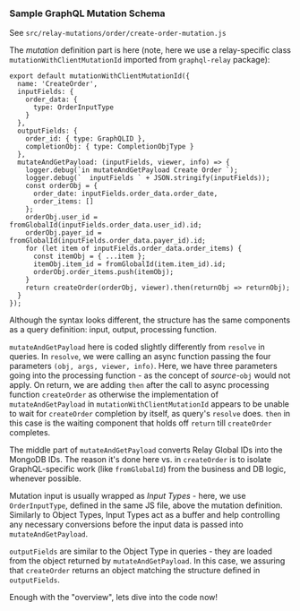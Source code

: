 ### Sample GraphQL Mutation Schema

See `src/relay-mutations/order/create-order-mutation.js`

The *mutation* definition part is here (note, here we use a relay-specific class `mutationWithClientMutationId` imported from `graphql-relay` package):
```
export default mutationWithClientMutationId({
  name: 'CreateOrder',
  inputFields: {
    order_data: {
      type: OrderInputType
    }
  },
  outputFields: {
    order_id: { type: GraphQLID },
    completionObj: { type: CompletionObjType }
  },
  mutateAndGetPayload: (inputFields, viewer, info) => {
    logger.debug(`in mutateAndGetPayload Create Order `);
    logger.debug(`  inputFields ` + JSON.stringify(inputFields));
    const orderObj = {
      order_date: inputFields.order_data.order_date,
      order_items: []
    };
    orderObj.user_id = fromGlobalId(inputFields.order_data.user_id).id;
    orderObj.payer_id = fromGlobalId(inputFields.order_data.payer_id).id;
    for (let item of inputFields.order_data.order_items) {
      const itemObj = { ...item };
      itemObj.item_id = fromGlobalId(item.item_id).id;
      orderObj.order_items.push(itemObj);
    }
    return createOrder(orderObj, viewer).then(returnObj => returnObj);
  }
});
```

Although the syntax looks different, the structure has the same components as a query definition: input, output, processing function.

`mutateAndGetPayload` here is coded slightly differently from `resolve` in queries. In `resolve`, we were calling an async function passing the four parameters `(obj, args, viewer, info)`. Here, we have three parameters going into the processing function - as the concept of *source*-`obj` would not apply. On return, we are adding `then` after the call to async processing function `createOrder` as otherwise the implementation of `mutateAndGetPayload` in `mutationWithClientMutationId` appears to be unable to wait for `createOrder` completion by itself, as query's `resolve` does. `then` in this case is the waiting component that holds off `return` till `createOrder` completes.

The middle part of `mutateAndGetPayload` converts Relay Global IDs into the MongoDB IDs. The reason it's done here vs. in `createOrder` is to isolate GraphQL-specific work (like `fromGlobalId`) from the business and DB logic, whenever possible.

Mutation input is usually wrapped as *Input Types* - here, we use `OrderInputType`, defined in the same JS file, above the mutation definition. Similarly to Object Types, Input Types act as a buffer and help controlling any necessary conversions before the input data is passed into `mutateAndGetPayload`. 

`outputFields` are similar to the Object Type in queries - they are loaded from the object returned by `mutateAndGetPayload`. In this case, we assuring that `createOrder` returns an object matching the structure defined in `outputFields`.

Enough with the "overview", lets dive into the code now!
